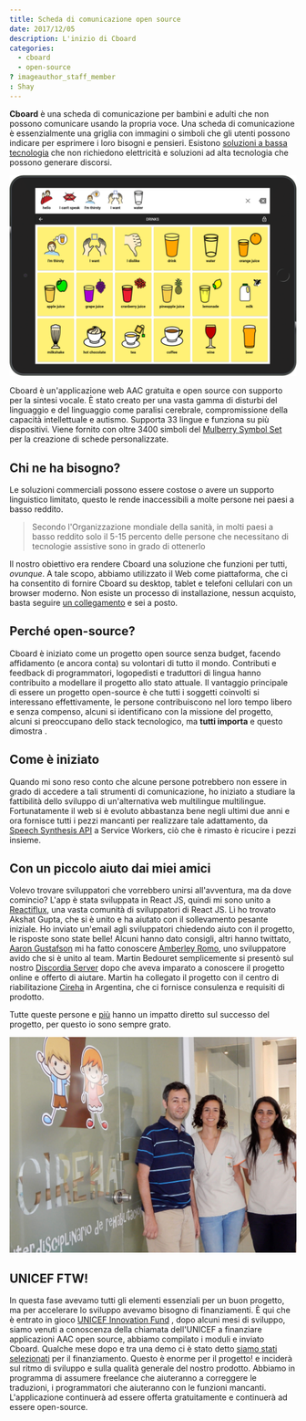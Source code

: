 ```yaml
---
title: Scheda di comunicazione open source
date: 2017/12/05
description: L'inizio di Cboard
categories:
  - cboard
  - open-source
? imageauthor_staff_member
: Shay
---
```


**Cboard** è una scheda di comunicazione per bambini e adulti che non possono comunicare usando la propria voce. Una scheda di comunicazione è essenzialmente una griglia con immagini o simboli che gli utenti possono indicare per esprimere i loro bisogni e pensieri. Esistono [soluzioni a bassa tecnologia](https://www.youtube.com/watch?v=mnyv8h6J4rc) che non richiedono elettricità e soluzioni ad alta tecnologia che possono generare discorsi.

[![Cboard](/images/app/water-ipad-english.png)](https://github.com/cboard-org/cboard)

Cboard è un'applicazione web AAC gratuita e open source con supporto per la sintesi vocale. È stato creato per una vasta gamma di disturbi del linguaggio e del linguaggio come paralisi cerebrale, compromissione della capacità intellettuale e autismo. Supporta 33 lingue e funziona su più dispositivi. Viene fornito con oltre 3400 simboli del [Mulberry Symbol Set](https://mulberrysymbols.org/) per la creazione di schede personalizzate.

## Chi ne ha bisogno?

Le soluzioni commerciali possono essere costose o avere un supporto linguistico limitato, questo le rende inaccessibili a molte persone nei paesi a basso reddito.

> Secondo l'Organizzazione mondiale della sanità, in molti paesi a basso reddito solo il 5-15 percento delle persone che necessitano di tecnologie assistive sono in grado di ottenerlo

Il nostro obiettivo era rendere Cboard una soluzione che funzioni per tutti, *ovunque*. A tale scopo, abbiamo utilizzato il Web come piattaforma, che ci ha consentito di fornire Cboard su desktop, tablet e telefoni cellulari con un browser moderno. Non esiste un processo di installazione, nessun acquisto, basta seguire [un collegamento](https://app.cboard.io) e sei a posto.

## Perché open-source?

Cboard è iniziato come un progetto open source senza budget, facendo affidamento (e ancora conta) su volontari di tutto il mondo. Contributi e feedback di programmatori, logopedisti e traduttori di lingua hanno contribuito a modellare il progetto allo stato attuale. Il vantaggio principale di essere un progetto open-source è che tutti i soggetti coinvolti si interessano effettivamente, le persone contribuiscono nel loro tempo libero e senza compenso, alcuni si identificano con la missione del progetto, alcuni si preoccupano dello stack tecnologico, ma **tutti importa** e questo dimostra .

## Come è iniziato

Quando mi sono reso conto che alcune persone potrebbero non essere in grado di accedere a tali strumenti di comunicazione, ho iniziato a studiare la fattibilità dello sviluppo di un'alternativa web multilingue multilingue. Fortunatamente il web si è evoluto abbastanza bene negli ultimi due anni e ora fornisce tutti i pezzi mancanti per realizzare tale adattamento, da [Speech Synthesis API](https://www.smashingmagazine.com/2017/02/experimenting-with-speechsynthesis/) a Service Workers, ciò che è rimasto è ricucire i pezzi insieme.

## Con un piccolo aiuto dai miei amici

Volevo trovare sviluppatori che vorrebbero unirsi all'avventura, ma da dove comincio? L'app è stata sviluppata in React JS, quindi mi sono unito a [Reactiflux](https://www.reactiflux.com/), una vasta comunità di sviluppatori di React JS. Lì ho trovato Akshat Gupta, che si è unito e ha aiutato con il sollevamento pesante iniziale. Ho inviato un'email agli sviluppatori chiedendo aiuto con il progetto, le risposte sono state belle! Alcuni hanno dato consigli, altri hanno twittato, [Aaron Gustafson](https://www.aaron-gustafson.com/about/) mi ha fatto conoscere [Amberley Romo](https://www.aaron-gustafson.com/notebook/my-2017-mentees/), uno sviluppatore avido che si è unito al team. Martin Bedouret semplicemente si presentò sul nostro [Discordia Server](https://discord.gg/TEH8uxh) dopo che aveva imparato a conoscere il progetto online e offerto di aiutare. Martin ha collegato il progetto con il centro di riabilitazione [Cireha](http://www.cireha.com.ar/index.asp) in Argentina, che ci fornisce consulenza e requisiti di prodotto.

Tutte queste persone e [più](https://github.com/cboard-org/cboard/graphs/contributors) hanno un impatto diretto sul successo del progetto, per questo io sono sempre grato.

![Cireha](/images/cireha-group-outside.jpg)

## UNICEF FTW!

In questa fase avevamo tutti gli elementi essenziali per un buon progetto, ma per accelerare lo sviluppo avevamo bisogno di finanziamenti. È qui che è entrato in gioco [UNICEF Innovation Fund](https://unicefinnovationfund.org/) , dopo alcuni mesi di sviluppo, siamo venuti a conoscenza della chiamata dell'UNICEF a finanziare applicazioni AAC open source, abbiamo compilato i moduli e inviato Cboard. Qualche mese dopo e tra una demo ci è stato detto [siamo stati selezionati](http://unicefstories.org/2017/12/08/unicef-announces-addition-of-six-start-up-companies-to-2018-investment-portfolio/) per il finanziamento. Questo è enorme per il progetto! e inciderà sul ritmo di sviluppo e sulla qualità generale del nostro prodotto. Abbiamo in programma di assumere freelance che aiuteranno a correggere le traduzioni, i programmatori che aiuteranno con le funzioni mancanti. L'applicazione continuerà ad essere offerta gratuitamente e continuerà ad essere open-source.